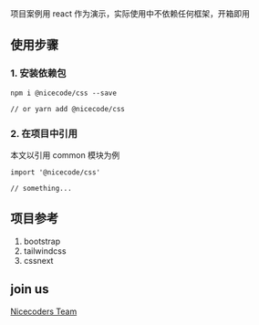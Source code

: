 <Alert type="info">
  项目案例用 react 作为演示，实际使用中不依赖任何框架，<Badge>开箱即用</Badge>
</Alert>

## 使用步骤

### 1. 安装依赖包

```
npm i @nicecode/css --save

// or yarn add @nicecode/css
```

### 2. 在项目中引用

本文以引用 common 模块为例

```
import '@nicecode/css'

// something...
```

## 项目参考

1. bootstrap
2. tailwindcss
3. cssnext

## join us

[Nicecoders Team](https://github.com/nicecoders/nicecode)
